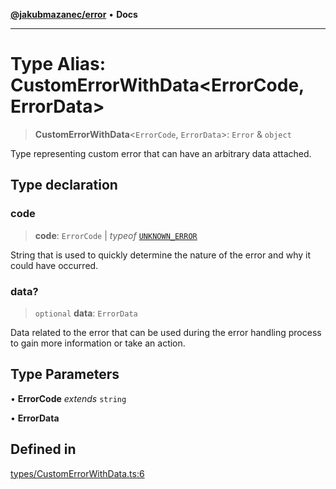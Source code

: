 [**@jakubmazanec/error**](../README.md) • **Docs**

---

# Type Alias: CustomErrorWithData\<ErrorCode, ErrorData\>

> **CustomErrorWithData**\<`ErrorCode`, `ErrorData`\>: `Error` & `object`

Type representing custom error that can have an arbitrary data attached.

## Type declaration

### code

> **code**: `ErrorCode` \| _typeof_ [`UNKNOWN_ERROR`](../variables/UNKNOWN_ERROR.md)

String that is used to quickly determine the nature of the error and why it could have occurred.

### data?

> `optional` **data**: `ErrorData`

Data related to the error that can be used during the error handling process to gain more
information or take an action.

## Type Parameters

• **ErrorCode** _extends_ `string`

• **ErrorData**

## Defined in

[types/CustomErrorWithData.ts:6](https://github.com/jakubmazanec/tools/blob/2afd81e4680434017b6f838733fd5ccd928cec42/packages/error/source/types/CustomErrorWithData.ts#L6)
